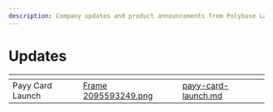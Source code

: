 ```yaml
---
description: Company updates and product announcements from Polybase Labs and Payy
---
```


# Updates

<table data-view="cards"><thead><tr><th></th><th data-hidden data-card-cover data-type="files"></th><th data-hidden data-card-target data-type="content-ref"></th></tr></thead><tbody><tr><td>Payy Card Launch</td><td><a href="../../.gitbook/assets/Frame 2095593249.png">Frame 2095593249.png</a></td><td><a href="payy-card-launch.md">payy-card-launch.md</a></td></tr></tbody></table>

